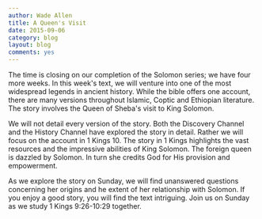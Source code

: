 ```yaml
---
author: Wade Allen
title: A Queen's Visit
date: 2015-09-06
category: blog
layout: blog
comments: yes
---
```

 
The time is closing on our completion of the Solomon series; we have four more weeks. In this week's text, we will venture into one of the most widespread legends in ancient history. While the bible offers one account, there are many versions throughout Islamic, Coptic and Ethiopian literature. The story involves the Queen of Sheba's visit to King Solomon.

We will not detail every version of the story. Both the Discovery Channel and the History Channel have explored the story in detail. Rather we will focus on the account in 1 Kings 10. The story in 1 Kings highlights the vast resources and the impressive abilities of King Solomon. The foreign queen is dazzled by Solomon. In turn she credits God for His provision and empowerment.

As we explore the story on Sunday, we will find unanswered questions concerning her origins and he extent of her relationship with Solomon. If you enjoy a good story, you will find the text intriguing. Join us on Sunday as we study 1 Kings 9:26-10:29 together.


